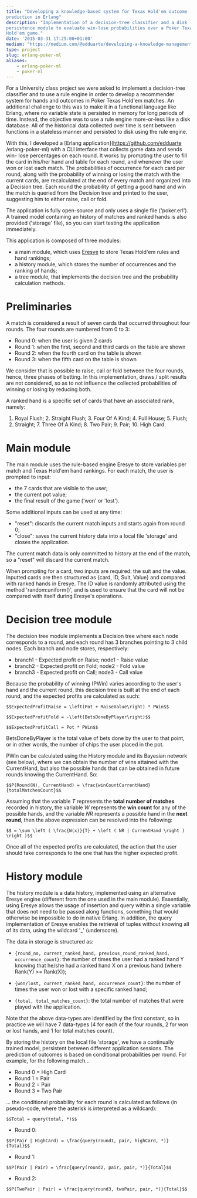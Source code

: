 ```yaml
---
title: "Developing a knowledge-based system for Texas Hold'em outcome
prediction in Erlang"
description: "Implementation of a decision-tree classifier and a disk
persistence module to evaluate win-lose probabilities over a Poker Texas
Hold'em game."
date: '2015-03-31 17:25:00+01:00'
medium: "https://medium.com/@edduarte/developing-a-knowledge-management-system-for-texas-holdem-outcome-prediction-in-erlang-cf3440ab806b"
type: project
slug: erlang-poker-ml
aliases:
    - erlang-poker-ml
    - poker-ml
---
```


For a University class project we were asked to implement a decision-tree
classifier and to use a rule engine in order to develop a recommender system
for hands and outcomes in Poker Texas Hold'em matches. An additional challenge
to this was to make it in a functional language like Erlang, where no variable
state is persisted in memory for long periods of time. Instead, the objective
was to use a rule engine more-or-less like a disk database. All of the
historical data collected over time is sent between functions in a stateless
manner and persisted to disk using the rule engine.

With this, I developed a [Erlang application](https://github.com/edduarte
/erlang-poker-ml) with a CLI interface that collects game data and sends win-
lose percentages on each round. It works by prompting the user to fill the card
in his/her hand and table for each round, and whenever the user won or lost
each match. The probabilities of occurrence for each card per round, along with
the probability of winning or losing the match with the current cards, are
recalculated at the end of every match and organized into a Decision tree. Each
round the probability of getting a good hand and win the match is queried from
the Decision tree and printed to the user, suggesting him to either raise, call
or fold.

The application is fully open-source and only uses a single file ('poker.erl').
A trained model containing an history of matches and ranked hands is also
provided ('storage' file), so you can start testing the application
immediately.

This application is composed of three modules:

- a main module, which uses [Eresye](http://sourceforge.net/projects/eresye/)
  to store Texas Hold'em rules and hand rankings;
- a history module, which stores the number of occurrences and the ranking of
  hands;
- a tree module, that implements the decision tree and the probability
  calculation methods.

# Preliminaries

A match is considered a result of seven cards that occurred throughout four
rounds. The four rounds are numbered from 0 to 3:

- Round 0: when the user is given 2 cards
- Round 1: when the first, second and third cards on the table are shown
- Round 2: when the fourth card on the table is shown
- Round 3: when the fifth card on the table is shown

We consider that is possible to raise, call or fold between the four rounds,
hence, three phases of betting. In this implementation, draws / split results
are not considered, so as to not influence the collected probabilities of
winning or losing by reducing both.

A ranked hand is a specific set of cards that have an associated rank, namely:
1. Royal Flush; 2. Straight Flush; 3. Four Of A Kind; 4. Full House; 5. Flush;
6. Straight; 7. Three Of A Kind; 8. Two Pair; 9. Pair; 10. High Card.

# Main module

The main module uses the rule-based engine Eresye to store variables per match
and Texas Hold'em hand rankings. For each match, the user is prompted to input:

- the 7 cards that are visible to the user;
- the current pot value;
- the final result of the game ('won' or 'lost').

Some additional inputs can be used at any time:

- "reset": discards the current match inputs and starts again from round 0;
- "close": saves the current history data into a local file 'storage' and
  closes the application.

The current match data is only committed to history at the end of the match, so
a "reset" will discard the current match.

When prompting for a card, two inputs are required: the suit and the value.
Inputted cards are then structured as {card, ID, Suit, Value} and compared with
ranked hands in Eresye. The ID value is randomly attributed using the method
'random:uniform()', and is used to ensure that the card will not be compared
with itself during Eresye's operations.



# Decision tree module

The decision tree module implements a Decision tree where each node corresponds
to a round, and each round has 3 branches pointing to 3 child nodes. Each
branch and node stores, respectively:

- branch1 - Expected profit on Raise; node1 - Raise value
- branch2 - Expected profit on Fold; node2 - Fold value
- branch3 - Expected profit on Call; node3 - Call value

Because the probability of winning (PWin) varies according to the user's hand
and the current round, this decision tree is built at the end of each round,
and the expected profits are calculated as such:

`$$ExpectedProfitRaise = \left(Pot + RaiseValue\right) * PWin$$`

`$$ExpectedProfitFold = -\left(BetsDoneByPlayer\right)$$`

`$$ExpectedProfitCall = Pot * PWin$$`

BetsDoneByPlayer is the total value of bets done by the user to that point, or
in other words, the number of chips the user placed in the pot.

PWin can be calculated using the History module and its Bayesian network (see
below), where we can obtain the number of wins attained with the
CurrentHand, but also the possible hands that can be obtained in future rounds
knowing the CurrentHand. So:

`$$P(Round(N), CurrentHand) = \frac{winCountCurrentHand}{totalMatchesCount}$$`

Assuming that the variable *T* represents the **total number of matches**
recorded in history, the variable *W* represents the **win count** for any of
the possible hands, and the variable *NR* represents a possible hand in the
**next round**, then the above expression can be resolved into the following:

`$$ = \sum \left ( \frac{W(x)}{T} + \left
( NR | CurrentHand \right ) \right )$$`

Once all of the expected profits are calculated, the action that the user
should take corresponds to the one that has the higher expected profit.



# History module

The history module is a data history, implemented using an alternative Eresye
engine (different from the one used in the main module). Essentially, using
Eresye allows the usage of insertion and query within a single variable that
does not need to be passed along functions, something that would otherwise be
impossible to do in native Erlang. In addition, the query implementation of
Eresye enables the retrieval of tuples without knowing all of its data, using
the wildcard '_' (underscore).

The data in storage is structured as:

- ``{round_no, current_ranked_hand, previous_round_ranked_hand,
  occurrence_count}``: the number of times the user had a ranked hand Y
  knowing that he/she had a ranked hand X on a previous hand (where Rank(Y) >=
  Rank(X));

- ``{won/lost, current_ranked_hand, occurrence_count}``: the
  number of times the user won or lost with a specific ranked hand;

- ``{total, total_matches_count}``: the total number of matches that were
  played with the application.

Note that the above data-types are identified by the first constant, so in
practice we will have 7 data-types (4 for each of the four rounds, 2 for won or
lost hands, and 1 for total matches count).

By storing the history on the local file 'storage', we have a continually
trained model, persistent between different application sessions. The
prediction of outcomes is based on conditional probabilities per round. For
example, for the following match...

- Round 0 = High Card
- Round 1 = Pair
- Round 2 = Pair
- Round 3 = Two Pair

... the conditional probability for each round is calculated as follows (in
pseudo-code, where the asterisk is interpreted as a wildcard):

`$$Total = query(total, *)$$`

- Round 0:

`$$P(Pair | HighCard) = \frac{query(round1, pair, highCard, *)}{Total}$$`

- Round 1:

`$$P(Pair | Pair) = \frac{query(round2, pair, pair, *)}{Total}$$`

- Round 2:

`$$P(TwoPair | Pair) = \frac{query(round3, twoPair, pair, *)}{Total}$$`


<script src="/js/math-code.js"></script>
<script async src="//cdn.bootcss.com/mathjax/2.7.1/MathJax.js?config=TeX-MML-AM_CHTML"></script>